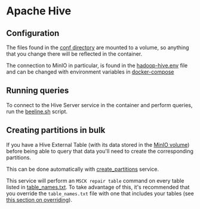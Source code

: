 # Apache Hive

## Configuration

The files found in the [conf directory](./conf/) are mounted to a volume, so anything that you change there will be reflected in the container.

The connection to MinIO in particular, is found in the [hadoop-hive.env](./hadoop-hive.env) file and can be changed with environment variables in [docker-compose](../docker-compose.yml)


## Running queries

To connect to the Hive Server service in the container and perform queries, run the [beeline.sh](./beeline.sh) script.

## Creating partitions in bulk

If you have a Hive External Table (with its data stored in the [MinIO volume](../minio/README.md#volumes)) before being able to query that data you'll need to create the corresponding partitions.

This can be done automatically with [create_partitions](../docker-compose.yml#create_partitions) service.

This service will perform an `MSCK repair table` command on every table listed in  [table_names.txt](./create_partitions/table_names.txt).
To take advantage of this, it's recommended that you override the `table_names.txt` file with one that includes your tables (see [this section on overriding](../README.md#using-with-other-projects)).
